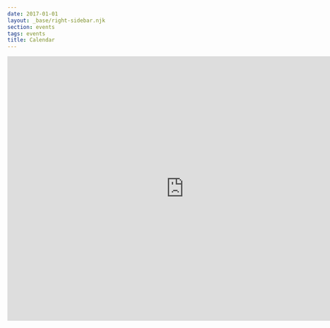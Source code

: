 ```yaml
---
date: 2017-01-01
layout: _base/right-sidebar.njk
section: events
tags: events
title: Calendar
---
```

<iframe src="https://calendar.google.com/calendar/embed?height=600&amp;wkst=1&amp;bgcolor=%23ffffff&amp;ctz=America%2FLos_Angeles&amp;src=Y2xhcmVtb250bXVzaWNzY2VuZS5jb21fdGVzaTdnZ2UwdGJqc2xydDRpYWI3bm0wMG9AZ3JvdXAuY2FsZW5kYXIuZ29vZ2xlLmNvbQ&amp;color=%23EF6C00&amp;mode=AGENDA&amp;showNav=1&amp;showDate=0&amp;showTabs=0&amp;showCalendars=0&amp;showTitle=0" style="border-width:0" width="800" height="600" frameborder="0" scrolling="no"></iframe>
